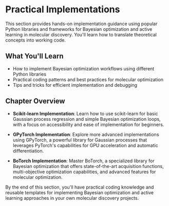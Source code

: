 # Practical Implementations

This section provides hands-on implementation guidance using popular Python libraries and frameworks for Bayesian optimization and active learning in molecular discovery. You'll learn how to translate theoretical concepts into working code.

## What You'll Learn

- How to implement Bayesian optimization workflows using different Python libraries
- Practical coding patterns and best practices for molecular optimization
- Tips and tricks for efficient implementation and debugging

## Chapter Overview

- **Scikit-learn Implementation**: Learn how to use scikit-learn for basic Gaussian process regression and simple Bayesian optimization loops, with a focus on accessibility and ease of implementation for beginners.

- **GPyTorch Implementation**: Explore more advanced implementations using GPyTorch, a powerful library for Gaussian processes that leverages PyTorch's capabilities for GPU acceleration and automatic differentiation.

- **BoTorch Implementation**: Master BoTorch, a specialized library for Bayesian optimization that offers state-of-the-art acquisition functions, multi-objective optimization capabilities, and advanced features for molecular optimization.

By the end of this section, you'll have practical coding knowledge and reusable templates for implementing Bayesian optimization and active learning approaches in your own molecular discovery projects.